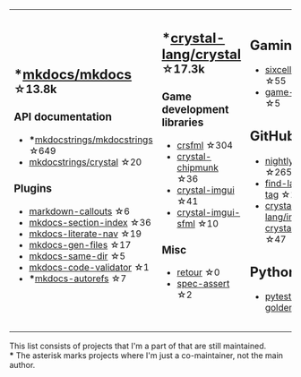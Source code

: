 <table><tr><td>

## **\***[mkdocs/mkdocs](https://github.com/mkdocs/mkdocs) <sup>☆13.8k</sup>

### API documentation

* **\***[mkdocstrings/mkdocstrings](https://github.com/mkdocstrings/mkdocstrings) ☆649
* [mkdocstrings/crystal](https://github.com/mkdocstrings/crystal) ☆20

### Plugins

* [markdown-callouts](https://github.com/oprypin/markdown-callouts) ☆6
* [mkdocs-section-index](https://github.com/oprypin/mkdocs-section-index) ☆36
* [mkdocs-literate-nav](https://github.com/oprypin/mkdocs-literate-nav) ☆19
* [mkdocs-gen-files](https://github.com/oprypin/mkdocs-gen-files) ☆17
* [mkdocs-same-dir](https://github.com/oprypin/mkdocs-same-dir) ☆5
* [mkdocs-code-validator](https://github.com/oprypin/mkdocs-code-validator) ☆1
* **\***[mkdocs-autorefs](https://github.com/mkdocstrings/autorefs) ☆7

</td><td>

## **\***[crystal-lang/crystal](https://github.com/crystal-lang/crystal) <sup>☆17.3k</sup>

### Game development libraries

* [crsfml](https://github.com/oprypin/crsfml) ☆304
* [crystal-chipmunk](https://github.com/oprypin/crystal-chipmunk) ☆36
* [crystal-imgui](https://github.com/oprypin/crystal-imgui) ☆41
* [crystal-imgui-sfml](https://github.com/oprypin/crystal-imgui-sfml) ☆10

### Misc

* [retour](https://github.com/oprypin/retour) ☆0
* [spec-assert](https://github.com/oprypin/spec-assert) ☆2
  
&nbsp;

</td><td>

## Gaming

* [sixcells](https://github.com/oprypin/sixcells) ☆55
* [game-bots](https://github.com/oprypin/game-bots) ☆5

## GitHub

* [nightly.link](https://github.com/oprypin/nightly.link) ☆265
* [find-latest-tag](https://github.com/oprypin/find-latest-tag) ☆13
* [crystal-lang/install-crystal](https://github.com/crystal-lang/install-crystal) ☆47

## Python

* [pytest-golden](https://github.com/oprypin/pytest-golden) ☆4

</tr></table>

This list consists of projects that I'm a part of that are still maintained.  
**\*** The asterisk marks projects where I'm just a co-maintainer, not the main author.
